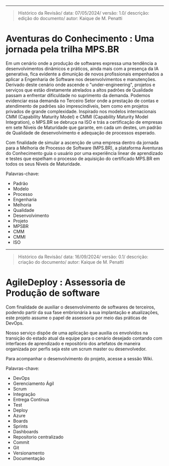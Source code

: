 ___________________________________________________________________________________________________________________________________________________________

>Histórico da Revisão/ data: 07/05/2024/ versão: 1.0/ descrição: edição do documento/ autor: Kaique de M. Penatti

# Aventuras do Conhecimento : Uma jornada pela trilha MPS.BR

  Em um cenário onde a produção de softwares expressa uma tendência a desenvolvimentos dinâmicos e práticos, ainda mais com a presença da IA generativa, fica evidente a dimunição de novos profissionais empenhados a aplicar a Engenharia de Software nos desenvolvimentos e manutenções. Derivado deste cenário onde ascende o "under-engineering", projetos e serviços que estão diretamente atrelados a altos padrões de Qualidade passam a enfrentar dificuldade no suprimento da demanda. Podemos evidenciar essa demanda no Terceiro Setor onde a prestação de contas e atendimento de padrões são imprescindíveis, bem como em projetos privados de grande complexidade.
  Inspirado nos modelos internacionais CMM (Capability Maturity Model) e CMMI (Capability Maturity Model Integration), o MPS.BR se debruça na ISO e trás a certificação de empresas em sete Níveis de Maturidade que garante, em cada um destes, um padrão de Qualidade de desenvolvimento e adequação de processos esperado.

  Com finalidade de simular a ascenção de uma empresa dentro da jornada para a Melhoria de Processo de Software (MPS.BR), a plataforma Aventuras do Conhecimento guia o usuário por uma experiência linear de aprendizado e testes que espelham o processo de aquisição do certificado MPS.BR em todos os seus Níveis de Maturidade.




Palavras-chave:

- Padrão
- Modelo
- Processo
- Engenharia
- Melhoria
- Qualidade
- Desenvolvimento
- Projeto
- MPSBR
- CMM
- CMMI
- ISO
___________________________________________________________________________________________________________________________________________________________

>Histórico da Revisão/ data: 16/09/2024/ versão: 0.1/ descrição: criação do documento/ autor: Kaique de M. Penatti

# AgileDeploy : Assessoria de Produção de software

Com finalidade de auxiliar o desenvolvimento de softwares de terceiros, podendo partir da sua fase embrionária à sua implantação e atualizações, este projeto assume o papel de assessoria por meio das práticas de DevOps.

Nosso serviço dispõe de uma aplicação que auxilia os envolvidos na transição do estado atual da equipe para o cenário desejado contando com interfaces de aprendizado e repositório dos artefatos de maneira organizada por perfis seja este um scrum master ou desenvolvedor.

  Para acompanhar o desenvolvimento do projeto, acesse a sessão Wiki.





Palavras-chave:

- DevOps
- Gerenciamento Ágil
- Scrum
- Integração
- Entrega Contínua
- Test
- Deploy
- Azure
- Boards
- Sprints
- Dashboards
- Repositorio centralizado
- Commit
- Git
- Versionamento
- Documentação
